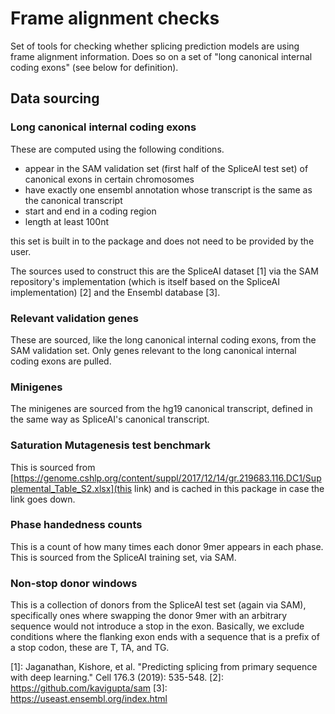 
# Frame alignment checks

Set of tools for checking whether splicing prediction models are using frame alignment information. Does so on a set of
"long canonical internal coding exons" (see below for definition).

## Data sourcing

### Long canonical internal coding exons

These are computed using the following conditions.

 - appear in the SAM validation set (first half of the SpliceAI test set) of canonical exons in certain chromosomes
 - have exactly one ensembl annotation whose transcript is the same as the canonical transcript
 - start and end in a coding region
 - length at least 100nt

this set is built in to the package and does not need to be provided by the user.

The sources used to construct this are the SpliceAI dataset [1]
via the SAM repository's implementation (which is itself based on the SpliceAI implementation) [2]
and the Ensembl database [3].

### Relevant validation genes

These are sourced, like the long canonical internal coding exons, from the SAM validation set. Only genes relevant to
the long canonical internal coding exons are pulled.

### Minigenes

The minigenes are sourced from the hg19 canonical transcript, defined in the same way as SpliceAI's canonical transcript.

### Saturation Mutagenesis test benchmark

This is sourced from [https://genome.cshlp.org/content/suppl/2017/12/14/gr.219683.116.DC1/Supplemental_Table_S2.xlsx](this link) and is
cached in this package in case the link goes down.

### Phase handedness counts

This is a count of how many times each donor 9mer appears in each phase. This is sourced from the SpliceAI training set, via SAM.

### Non-stop donor windows

This is a collection of donors from the SpliceAI test set (again via SAM), specifically ones where swapping the donor 9mer
with an arbitrary sequence would not introduce a stop in the exon. Basically, we exclude conditions where the
flanking exon ends with a sequence that is a prefix of a stop codon, these are T, TA, and TG.


[1]: Jaganathan, Kishore, et al. "Predicting splicing from primary sequence with deep learning." Cell 176.3 (2019): 535-548.
[2]: https://github.com/kavigupta/sam
[3]: https://useast.ensembl.org/index.html

